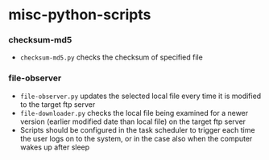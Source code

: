 # misc-python-scripts
### checksum-md5
- <code>checksum-md5.py</code> checks the checksum of specified file</br>

### file-observer
- <code>file-observer.py</code> updates the selected local file every time it is modified to the target ftp server</br>
- <code>file-downloader.py</code> checks the local file being examined for a newer version (earlier modified date than local file) on the target ftp server
- Scripts should be configured in the task scheduler to trigger each time the user logs on to the system, or in the case also when the computer wakes up after sleep

